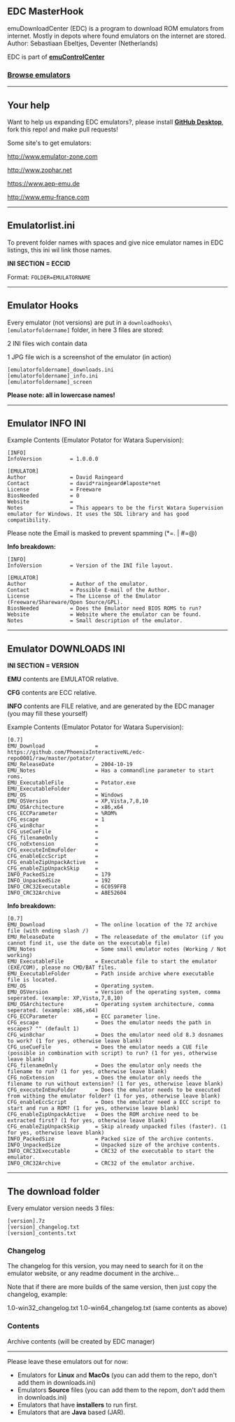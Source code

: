## EDC MasterHook

emuDownloadCenter (EDC) is a program to download ROM emulators from internet.
Mostly in depots where found emulators on the internet are stored.
Author: Sebastiaan Ebeltjes, Deventer (Netherlands)

EDC is part of [**emuControlCenter**](https://github.com/PhoenixInteractiveNL/emuControlCenter/wiki)

### [**Browse emulators**](https://github.com/PhoenixInteractiveNL/edc-masterhook/tree/master/downloadhooks#emulator-listing)
***
## Your help

Want to help us expanding EDC emulators?, please install [**GitHub Desktop**](https://desktop.github.com), fork this repo! and make pull requests!

Some site's to get emulators:

http://www.emulator-zone.com

http://www.zophar.net

https://www.aep-emu.de

http://www.emu-france.com

***
## Emulatorlist.ini

To prevent folder names with spaces and give nice emulator names in EDC listings, this ini wil link those names.

**INI SECTION = ECCID**

Format: `FOLDER=EMULATORNAME`
***
## Emulator Hooks

Every emulator (not versions) are put in a `downloadhooks\[emulatorfoldername]` folder, in here 3 files are stored:

2 INI files wich contain data

1 JPG file wich is a screenshot of the emulator (in action)

    [emulatorfoldername]_downloads.ini
    [emulatorfoldername]_info.ini
    [emulatorfoldername]_screen

**Please note: all in lowercase names!**
***
## Emulator INFO INI

Example Contents (Emulator Potator for Watara Supervision):

    [INFO]
    InfoVersion         = 1.0.0.0

    [EMULATOR]
    Author              = David Raingeard
    Contact             = david*raingeard#laposte*net
    License             = Freeware
    BiosNeeded          = 0
    Website             = 
    Notes               = This appears to be the first Watara Supervision emulator for Windows. It uses the SDL library and has good compatibility.

Please note the Email is masked to prevent spamming (*=. | #=@)

**Info breakdown:**

    [INFO]
    InfoVersion	        = Version of the INI file layout.

    [EMULATOR]
    Author              = Author of the emulator.
    Contact             = Possible E-mail of the Author.
    License             = The License of the Emulator (Freeware/Shareware/Open Source/GPL).
    BiosNeeded          = Does the Emulator need BIOS ROMS to run?
    Website             = Website where the emulator can be found.
    Notes               = Small description of the emulator.

***
## Emulator DOWNLOADS INI

**INI SECTION = VERSION**

**EMU** contents are EMULATOR relative.

**CFG** contents are ECC relative.

**INFO** contents are FILE relative, and are generated by the EDC manager (you may fill these yourself)

Example Contents (Emulator Potator for Watara Supervision):

    [0.7]
    EMU_Download                = https://github.com/PhoenixInteractiveNL/edc-repo0001/raw/master/potator/
    EMU_ReleaseDate             = 2004-10-19
    EMU_Notes                   = Has a commandline parameter to start roms.
    EMU_ExecutableFile          = Potator.exe
    EMU_ExecutableFolder        =
    EMU_OS                      = Windows
    EMU_OSVersion               = XP,Vista,7,8,10
    EMU_OSArchitecture          = x86,x64
    CFG_ECCParameter            = %ROM%
    CFG_escape                  = 1
    CFG_win8char                =
    CFG_useCueFile              =
    CFG_filenameOnly            =
    CFG_noExtension             =
    CFG_executeInEmuFolder      =
    CFG_enableEccScript         = 
    CFG_enableZipUnpackActive   =
    CFG_enableZipUnpackSkip     =
    INFO_PackedSize             = 179 
    INFO_UnpackedSize           = 192 
    INFO_CRC32Executable        = 6C059FFB 
    INFO_CRC32Archive           = A8E52604

**Info breakdown:**

    [0.7]
    EMU_Download                = The online location of the 7Z archive file (with ending slash /)
    EMU_ReleaseDate             = The releasedate of the emulator (if you cannot find it, use the date on the executable file)
    EMU_Notes                   = Some small emulator notes (Working / Not working)
    EMU_ExecutableFile          = Executable file to start the emulator (EXE/COM), please no CMD/BAT files.
    EMU_ExecutableFolder        = Path inside archive where executable file is located.
    EMU_OS                      = Operating system.
    EMU_OSVersion               = Version of the operating system, comma seperated. (example: XP,Vista,7,8,10)
    EMU_OSArchitecture          = Operating system architecture, comma seperated. (example: x86,x64)
    CFG_ECCParameter            = ECC parameter line.
    CFG_escape                  = Does the emulator needs the path in escapes? "" (default 1)
    CFG_win8char                = Does the emulator need old 8.3 dosnames to work? (1 for yes, otherwise leave blank)
    CFG_useCueFile              = Does the emulator needs a CUE file (possible in combination with script) to run? (1 for yes, otherwise leave blank)
    CFG_filenameOnly            = Does the emulator only needs the filename to run? (1 for yes, otherwise leave blank)
    CFG_noExtension             = Does the emulator only needs the filename to run without extension? (1 for yes, otherwise leave blank)
    CFG_executeInEmuFolder      = Does the emulator needs to be executed from withing the emulator folder? (1 for yes, otherwise leave blank)
    CFG_enableEccScript         = Does the emulator need a ECC script to start and run a ROM? (1 for yes, otherwise leave blank)
    CFG_enableZipUnpackActive   = Does the ROM archive need to be extracted first? (1 for yes, otherwise leave blank)
    CFG_enableZipUnpackSkip     = Skip already unpacked files (faster). (1 for yes, otherwise leave blank)
    INFO_PackedSize             = Packed size of the archive contents.
    INFO_UnpackedSize           = Unpacked size of the archive contents.
    INFO_CRC32Executable        = CRC32 of the executable to start the emulator.
    INFO_CRC32Archive           = CRC32 of the emulator archive.
***
## The download folder

Every emulator version needs 3 files:

    [version].7z
    [version]_changelog.txt
    [version]_contents.txt

### Changelog
The changelog for this version, you may need to search for it on the emulator website, or any readme document in the archive...

Note that if there are more builds of the same version, then just copy the changelog, example:

1.0-win32_changelog.txt
1.0-win64_changelog.txt (same contents as above)

### Contents
Archive contents (will be created by EDC manager)

***
Please leave these emulators out for now:

- Emulators for **Linux** and **MacOs** (you can add them to the repo, don't add them in downloads.ini)
- Emulators **Source** files (you can add them to the repom, don't add them in downloads.ini)
- Emulators that have **installers** to run first.
- Emulators that are **Java** based (JAR).
